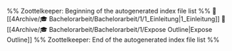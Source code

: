 %% Zoottelkeeper: Beginning of the autogenerated index file list  %%
📄 [[4Archive/🎓 Bachelorarbeit/Bachelorarbeit/1/1_Einleitung|1_Einleitung]]
📄 [[4Archive/🎓 Bachelorarbeit/Bachelorarbeit/1/Expose Outline|Expose Outline]]
%% Zoottelkeeper: End of the autogenerated index file list  %%
